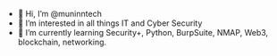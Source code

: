 - 👋 Hi, I’m @muninntech
- 👀 I’m interested in all things IT and Cyber Security
- 🌱 I’m currently learning Security+, Python, BurpSuite, NMAP, Web3, blockchain, networking.

<!---
muninntech/muninntech is a ✨ special ✨ repository because its `README.md` (this file) appears on your GitHub profile.
You can click the Preview link to take a look at your changes.
--->
